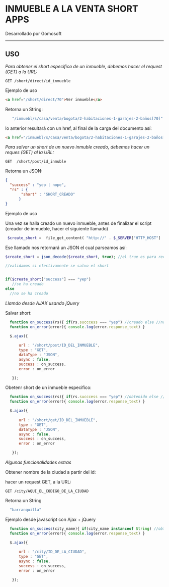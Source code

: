 INMUEBLE A LA VENTA SHORT APPS
==============================


Desarrollado por Gomosoft


___________


USO
---


*Para obtener el short especifico de un inmueble, debemos hacer el request (GET) a la URL:*

```
GET /short/direct/id_inmueble
```

Ejemplo de uso

```html
<a href="/short/direct/70">Ver inmueble</a>
```

Retorna un String:

```javascript
   "/inmuebl/s/casa/venta/bogota/2-habitaciones-1-garajes-2-baños[70]"
```



lo anterior resultará con un href, al final de la carga del documento así:

```html
<a href="/inmuebl/s/casa/venta/bogota/2-habitaciones-1-garajes-2-baños[70]">Ver inmueble</a>
```




*Para salvar un short de un nuevo inmuble creado, debemos hacer un reques (GET) al la URL:*

```
GET  /short/post/id_inmuble
```

Retorna un JSON:


```json
{
  "success" : "yep | nope",
  "rs" : {
  	   "short" : "SHORT_CREADO"
      }	
}
```


Ejemplo de uso

Una vez se halla creado un nuevo inmueble, antes de finalizar el script (creador de inmueble, hacer el siguiente llamado)


```php
 $create_short =  file_get_content( "http://" . $_SERVER["HTTP_HOST"]  . "/short/post/CAMBIAR_ESTO_POR_EL_ID_DEL_INMUEBLE_CREADO");
```

Ese llamado nos retornará un JSON el cual parseamos así:


```php
$create_short = json_decode($create_short, true); //el true es para recibir el JSON en un array y no en un std_class

//validamos si efectivamente se salvo el short


if($create_short["success"] === "yep")
   //se ha creado 
else
  //no se ha creado 

```

*Llamdo desde AJAX usando jQuery*

Salvar short:

```javascript
  function on_success(rs){ if(rs.succcess === "yep") //creado else //no creado }
  function on_error(error){ console.log(error.response_text) }

  $.ajax({
     
      url : "/short/post/ID_DEL_INMUEBLE",
      type : "GET",
      dataType : "JSON",
      async : false,
      success : on_success,
      error : on_error

   });
```

Obetenr short de un inmueble especifico:


```javascript
  function on_success(rs){ if(rs.succcess === "yep") //obtenido else //no obtenido }
  function on_error(error){ console.log(error.response_text) }

  $.ajax({
     
      url : "/short/get/ID_DEL_INMUEBLE",
      type : "GET",
      dataType : "JSON",
      async : false,
      success : on_success,
      error : on_error

   });
```

*Algunas funcionalidades extras*


Obtener nombre de la ciudad a partir del id:

hacer un request GET, a la URL:

```
GET /city/AQUI_EL_CODIGO_DE_LA_CIUDAD
```

Retorna un String


```javascript
  "barranquilla"
```

Ejemplo desde javascript con Ajax + jQuery


```javascript
  function on_success(city_name){ if(city_name instanceof String) //obtenido  else //no obtenido }
  function on_error(error){ console.log(error.response_text) }

  $.ajax({
     
      url : "/city/ID_DE_LA_CIUDAD",
      type : "GET",
      async : false,
      success : on_success,
      error : on_error

   });
```





